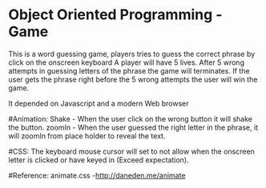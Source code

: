 # Object Oriented Programming - Game
This is a word guessing game, players tries to guess the correct phrase by click on the onscreen keyboard
A player will have 5 lives. After 5 wrong attempts in guessing letters of the phrase the game will terminates.
If the user gets the phrase right before the 5 wrong attempts the user will win the game.

It depended on Javascript and a modern Web browser

#Animation:
Shake - When the user click on the wrong button it will shake the button.
zoomIn - When the user guessed the right letter in the phrase, it will zoomIn from place holder to reveal the text.

#CSS:
The keyboard mouse cursor will set to not allow when the onscreen letter is clicked or have keyed in (Exceed expectation).

#Reference:
animate.css -http://daneden.me/animate